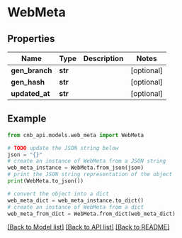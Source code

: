 # WebMeta


## Properties

Name | Type | Description | Notes
------------ | ------------- | ------------- | -------------
**gen_branch** | **str** |  | [optional] 
**gen_hash** | **str** |  | [optional] 
**updated_at** | **str** |  | [optional] 

## Example

```python
from cnb_api.models.web_meta import WebMeta

# TODO update the JSON string below
json = "{}"
# create an instance of WebMeta from a JSON string
web_meta_instance = WebMeta.from_json(json)
# print the JSON string representation of the object
print(WebMeta.to_json())

# convert the object into a dict
web_meta_dict = web_meta_instance.to_dict()
# create an instance of WebMeta from a dict
web_meta_from_dict = WebMeta.from_dict(web_meta_dict)
```
[[Back to Model list]](../README.md#documentation-for-models) [[Back to API list]](../README.md#documentation-for-api-endpoints) [[Back to README]](../README.md)


